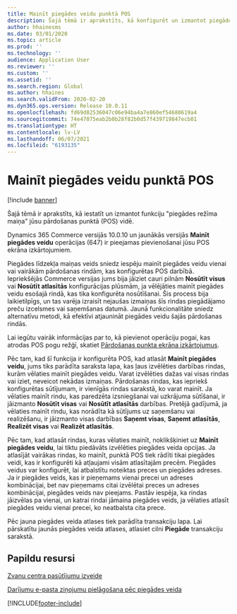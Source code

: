 ```yaml
---
title: Mainīt piegādes veidu punktā POS
description: Šajā tēmā ir aprakstīts, kā konfigurēt un izmantot piegādes veida izmaiņu režīmu punktā POS.
author: hhainesms
ms.date: 03/01/2020
ms.topic: article
ms.prod: ''
ms.technology: ''
audience: Application User
ms.reviewer: ''
ms.custom: ''
ms.assetid: ''
ms.search.region: Global
ms.author: hhaines
ms.search.validFrom: 2020-02-20
ms.dyn365.ops.version: Release 10.0.11
ms.openlocfilehash: fd69d82536047c06e94ba4a7e860ef54680619a4
ms.sourcegitcommit: 74e47075eab2b0b28f82b0d57f439719847ecb01
ms.translationtype: HT
ms.contentlocale: lv-LV
ms.lasthandoff: 06/07/2021
ms.locfileid: "6193135"
---
```

# <a name="change-mode-of-delivery-in-pos"></a>Mainīt piegādes veidu punktā POS

[!include [banner](includes/banner.md)]

Šajā tēmā ir aprakstīts, kā iestatīt un izmantot funkciju "piegādes režīma maiņa" jūsu pārdošanas punktā (POS) vidē. 

Dynamics 365 Commerce versijās 10.0.10 un jaunākās versijās **Mainīt piegādes veidu** operācijas (647) ir pieejamas pievienošanai jūsu POS ekrāna izkārtojumiem.

Piegādes līdzekļa maiņas veids sniedz iespēju mainīt piegādes veidu vienai vai vairākām pārdošanas rindām, kas konfigurētas POS darbībā. Iepriekšējās Commerce versijas jums bija jāiziet cauri pilnām **Nosūtīt visus** vai **Nosūtīt atlasītās** konfigurācijas plūsmām, ja vēlējāties mainīt piegādes veidu esošajā rindā, kas tika konfigurēta nosūtīšanai. Šis process bija laikietilpīgs, un tas varēja izraisīt nejaušas izmaiņas šīs rindas piegādājamo preču izcelsmes vai saņemšanas datumā. Jaunā funkcionalitāte sniedz alternatīvu metodi, kā efektīvi atjaunināt piegādes veidu šajās pārdošanas rindās.

Lai iegūtu vairāk informācijas par to, kā pievienot operāciju pogai, kas atrodas POS pogu režģī, skatiet [Pārdošanas punkta ekrāna izkārtojumus](pos-screen-layouts.md).

Pēc tam, kad šī funkcija ir konfigurēta POS, kad atlasāt **Mainīt piegādes veidu**, jums tiks parādīta saraksta lapa, kas ļaus izvēlēties darbības rindas, kurām vēlaties mainīt piegādes veidu. Varat izvēlēties dažas vai visas rindas vai iziet, neveicot nekādas izmaiņas. Pārdošanas rindas, kas iepriekš konfigurētas sūtījumam, ir vienīgās rindas sarakstā, ko varat mainīt. Ja vēlaties mainīt rindu, kas paredzēta izsniegšanai vai uzkrājuma sūtīšanai, ir jāizmanto **Nosūtīt visas** vai **Nosūtīt atlasītās** darbības. Pretējā gadījumā, ja vēlaties mainīt rindu, kas norādīta kā sūtījums uz saņemšanu vai realizēšanu, ir jāizmanto visas darbības **Saņemt visas**, **Saņemt atlasītās**, **Realizēt visas** vai **Realizēt atlasītās**.

Pēc tam, kad atlasāt rindas, kuras vēlaties mainīt, noklikšķiniet uz **Mainīt piegādes veidu**, lai tiktu piedāvāts izvēlēties piegādes veida opcijas. Ja atlasījāt vairākas rindas, ko mainīt, punktā POS tiek rādīti tikai piegādes veidi, kas ir konfigurēti kā atļaujami visām atlasītajām precēm. Piegādes veidus var konfigurēt, lai atbalstītu noteiktas preces un piegādes adreses. Ja ir piegādes veids, kas ir pieņemams vienai precei un adreses kombinācijai, bet nav pieņemams citai izvēlētai preces un adreses kombinācijai, piegādes veids nav pieejams. Pastāv iespēja, ka rindas jāizvēlas pa vienai, un katrai rindai jāmaina piegādes veids, ja vēlaties atlasīt piegādes veidu vienai precei, ko neatbalsta cita prece.  

Pēc jauna piegādes veida atlases tiek parādīta transakciju lapa. Lai pārskatītu jaunās piegādes veida atlases, atlasiet cilni **Piegāde** transakciju sarakstā.

## <a name="additional-resources"></a>Papildu resursi

[Zvanu centra pasūtījumu izveide](tasks/create-call-center-orders.md)

[Darījumu e-pasta ziņojumu pielāgošana pēc piegādes veida](customize-email-delivery-mode.md)


[!INCLUDE[footer-include](../includes/footer-banner.md)]